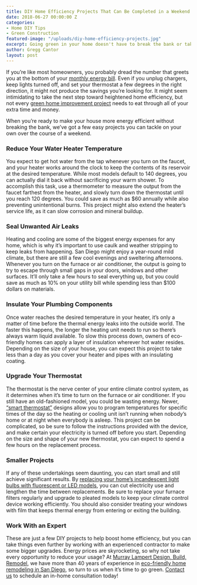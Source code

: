 ```yaml
---
title: DIY Home Efficiency Projects That Can Be Completed in a Weekend
date: 2018-06-27 00:00:00 Z
categories:
- Home DIY Tips
- Green Construction
featured-image: "/uploads/diy-home-efficiency-projects.jpg"
excerpt: Going green in your home doesn't have to break the bank or take weeks of work. Here are a handful of DIY home efficiency projects that you can complete in a weekend!
author: Gregg Cantor
layout: post
---
```


If you’re like most homeowners, you probably dread the number that greets you at the bottom of your [monthly energy bill](/12-ways-to-lower-your-energy-bill-this-winter/). Even if you unplug chargers, keep lights turned off, and set your thermostat a few degrees in the right direction, it might not produce the savings you’re looking for. It might seem intimidating to take the next step toward heightened home efficiency, but not every [green home improvement project](/green-home-improvements-a-beginners-guide/) needs to eat through all of your extra time and money.

When you’re ready to make your house more energy efficient without breaking the bank, we’ve got a few easy projects you can tackle on your own over the course of a weekend.

### Reduce Your Water Heater Temperature

You expect to get hot water from the tap whenever you turn on the faucet, and your heater works around the clock to keep the contents of its reservoir at the desired temperature. While most models default to 140 degrees, you can actually dial it back without sacrificing your warm shower. To accomplish this task, use a thermometer to measure the output from the faucet farthest from the heater, and slowly turn down the thermostat until you reach 120 degrees. You could save as much as $60 annually while also preventing unintentional burns. This project might also extend the heater’s service life, as it can slow corrosion and mineral buildup.

### Seal Unwanted Air Leaks

Heating and cooling are some of the biggest energy expenses for any home, which is why it’s important to use caulk and weather stripping to keep leaks from happening. San Diego might enjoy a year-round mild climate, but there are still a few cool evenings and sweltering afternoons. Whenever you turn on the furnace or air conditioner, the output is going to try to escape through small gaps in your doors, windows and other surfaces. It’ll only take a few hours to seal everything up, but you could save as much as 10% on your utility bill while spending less than $100 dollars on materials.

### Insulate Your Plumbing Components

Once water reaches the desired temperature in your heater, it’s only a matter of time before the thermal energy leaks into the outside world. The faster this happens, the longer the heating unit needs to run so there’s always warm liquid available. To slow this process down, owners of eco-friendly homes can apply a layer of insulation wherever hot water resides. Depending on the size of your house, you can expect this project to take less than a day as you cover your heater and pipes with an insulating coating.

### Upgrade Your Thermostat

The thermostat is the nerve center of your entire climate control system, as it determines when it’s time to turn on the furnace or air conditioner. If you still have an old-fashioned model, you could be wasting energy. Newer, [“smart thermostat”](https://www.cnet.com/news/smart-thermostat-roundup/) designs allow you to program temperatures for specific times of the day so the heating or cooling unit isn’t running when nobody’s home or at night when everybody is asleep. This project can be complicated, so be sure to follow the instructions provided with the device, and make certain your electricity is turned off before you start. Depending on the size and shape of your new thermostat, you can expect to spend a few hours on the replacement process.

### Smaller Projects

If any of these undertakings seem daunting, you can start small and still achieve significant results. By [replacing your home’s incandescent light bulbs with fluorescent or LED models](https://www.thesimpledollar.com/the-light-bulb-showdown-leds-vs-cfls-vs-incandescent-bulbs-whats-the-best-deal-now-and-in-the-future/), you can cut electricity use and lengthen the time between replacements. Be sure to replace your furnace filters regularly and upgrade to pleated models to keep your climate control device working efficiently. You should also consider treating your windows with film that keeps thermal energy from entering or exiting the building.

### Work With an Expert

These are just a few DIY projects to help boost home efficiency, but you can take things even further by working with an experienced contractor to make some bigger upgrades. Energy prices are skyrocketing, so why not take every opportunity to reduce your usage? At [Murray Lampert Design, Build, Remodel](/), we have more than 40 years of experience in [eco-friendly home remodeling in San Diego](/san-diego-green-home-construction), so turn to us when it’s time to go green. [Contact us](#quick-contact) to schedule an in-home consultation today!
